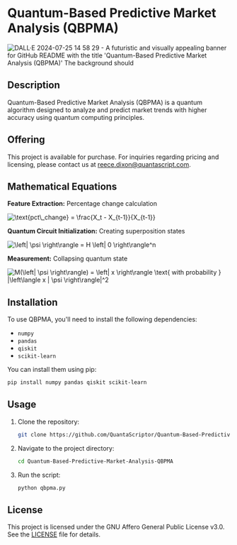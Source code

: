# Quantum-Based Predictive Market Analysis (QBPMA)
![DALL·E 2024-07-25 14 58 29 - A futuristic and visually appealing banner for GitHub README with the title 'Quantum-Based Predictive Market Analysis (QBPMA)'  The background should ](https://github.com/user-attachments/assets/7e354621-f6f7-44ea-a7b3-aaf39b2ddef0)

## Description
Quantum-Based Predictive Market Analysis (QBPMA) is a quantum algorithm designed to analyze and predict market trends with higher accuracy using quantum computing principles.

## Offering
This project is available for purchase. For inquiries regarding pricing and licensing, please contact us at [reece.dixon@quantascript.com](mailto:reece.dixon@quantascript.com).

<h2>Mathematical Equations</h2>

<p><b>Feature Extraction:</b> Percentage change calculation</p>
<img src="https://latex.codecogs.com/svg.latex?\text{pct\_change}%20=%20\frac{X_t%20-%20X_{t-1}}{X_{t-1}}" title="\text{pct\_change} = \frac{X_t - X_{t-1}}{X_{t-1}}" />

<p><b>Quantum Circuit Initialization:</b> Creating superposition states</p>
<img src="https://latex.codecogs.com/svg.latex?\left|%20\psi%20\right\rangle%20=%20H%20\left|%200%20\right\rangle^n" title="\left| \psi \right\rangle = H \left| 0 \right\rangle^n" />

<p><b>Measurement:</b> Collapsing quantum state</p>
<img src="https://latex.codecogs.com/svg.latex?M(\left|%20\psi%20\right\rangle)%20=%20\left|%20x%20\right\rangle%20\text{%20with%20probability%20}%20|\left\langle%20x%20|%20\psi%20\right\rangle|^2" title="M(\left| \psi \right\rangle) = \left| x \right\rangle \text{ with probability } |\left\langle x | \psi \right\rangle|^2" />

## Installation
To use QBPMA, you'll need to install the following dependencies:
- `numpy`
- `pandas`
- `qiskit`
- `scikit-learn`

You can install them using pip:
```bash
pip install numpy pandas qiskit scikit-learn
```

## Usage
1. Clone the repository:
   ```bash
   git clone https://github.com/QuantaScriptor/Quantum-Based-Predictive-Market-Analysis-QBPMA.git
   ```
2. Navigate to the project directory:
   ```bash
   cd Quantum-Based-Predictive-Market-Analysis-QBPMA
   ```
3. Run the script:
   ```bash
   python qbpma.py
   ```

## License
This project is licensed under the GNU Affero General Public License v3.0. See the [LICENSE](LICENSE) file for details.
